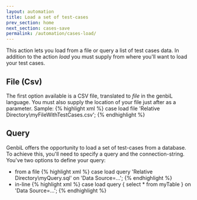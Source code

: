 ```yaml
---
layout: automation
title: Load a set of test-cases
prev_section: home
next_section: cases-save
permalink: /automation/cases-load/
---
```

This action lets you load from a file or query a list of test cases data. In addition to the action *load* you must supply from where you'll want to load your test cases.

## File (Csv)

The first option available is a CSV file, translated to *file* in the genbiL language. You must also supply the location of your file just after as a parameter.
Sample:
{% highlight xml %}
case load file 'Relative Directory\myFileWithTestCases.csv';
{% endhighlight %}

## Query
GenbiL offers the opportunity to load a set of test-cases from a database. To achieve this, you'll need to specify a query and the connection-string. You've two options to define your query:

* from a file
{% highlight xml %}
case load query 'Relative Directory\myQuery.sql' on 'Data Source=...';
{% endhighlight %}
* in-line
{% highlight xml %}
case load query
{
  select * from myTable
}
on 'Data Source=...';
{% endhighlight %}
